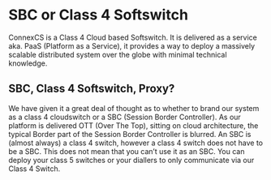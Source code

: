 # SBC or Class 4 Softswitch

ConnexCS is a Class 4 Cloud based Softswitch. It is delivered as a service aka. PaaS (Platform as a Service), it provides a way to deploy a massively scalable distributed system over the globe with minimal technical knowledge.

## SBC, Class 4 Softswitch, Proxy?

We have given it a great deal of thought as to whether to brand our system as a class 4 cloudswitch or a SBC (Session Border Controller). 
As our platform is delivered OTT (Over The Top), sitting on cloud architecture, the typical Border part of the Session Border Controller is blurred. An SBC is (almost always) a class 4 switch, however a class 4 switch does not have to be a SBC.
This does not mean that you can’t use it as an SBC. You can deploy your class 5 switches or your diallers to only communicate via our Class 4 Switch.
